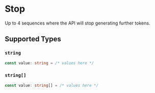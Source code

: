 # Stop

Up to 4 sequences where the API will stop generating further tokens.



## Supported Types

### `string`

```typescript
const value: string = /* values here */
```

### `string[]`

```typescript
const value: string[] = /* values here */
```

